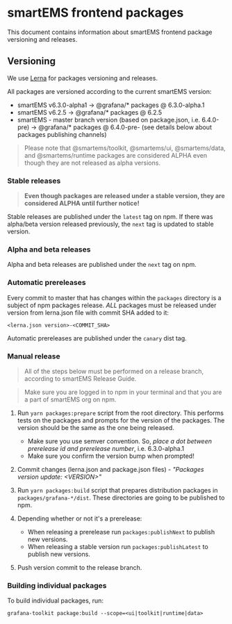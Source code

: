 # smartEMS frontend packages

This document contains information about smartEMS frontend package versioning and releases.

## Versioning
We use [Lerna](https://github.com/lerna/lerna) for packages versioning and releases.

All packages are versioned according to the current smartEMS version:
- smartEMS v6.3.0-alpha1 -> @grafana/* packages @ 6.3.0-alpha.1
- smartEMS v6.2.5 -> @grafana/* packages @ 6.2.5
- smartEMS - master branch version (based on package.json, i.e. 6.4.0-pre) -> @grafana/* packages @ 6.4.0-pre-<COMMIT-SHA> (see details below about packages publishing channels)

> Please note that @smartems/toolkit, @smartems/ui, @smartems/data, and @smartems/runtime packages are considered ALPHA even though they are not released as alpha versions.

### Stable releases
> **Even though packages are released under a stable version, they are considered ALPHA until further notice!**

Stable releases are published under the `latest` tag on npm. If there was alpha/beta version released previously, the `next` tag is updated to stable version.

### Alpha and beta releases
Alpha and beta releases are published under the `next` tag on npm.

### Automatic prereleases
Every commit to master that has changes within the `packages` directory is a subject of npm packages release. *ALL* packages must be released under version from lerna.json file with commit SHA added to it:

```
<lerna.json version>-<COMMIT_SHA>
```

Automatic prereleases are published under the `canary` dist tag.

### Manual release

> All of the steps below must be performed on a release branch, according to smartEMS Release Guide.

> Make sure you are logged in to npm in your terminal and that you are a part of smartEMS org on npm.

1. Run `yarn packages:prepare` script from the root directory. This performs tests on the packages and prompts for the version of the packages. The version should be the same as the one being released.
   - Make sure you use semver convention. So, *place a dot between prerelease id and prerelease number*, i.e. 6.3.0-alpha.1
   - Make sure you confirm the version bump when prompted!
2. Commit changes (lerna.json and package.json files) - *"Packages version update: \<VERSION\>"*
3. Run `yarn packages:build` script that prepares distribution packages in `packages/grafana-*/dist`. These directories are going to be published to npm.
4. Depending whether or not it's a prerelease:
   - When releasing a prerelease run `packages:publishNext` to publish new versions.
   - When releasing a stable version run `packages:publishLatest` to publish new versions.

5. Push version commit to the release branch.

### Building individual packages
To build individual packages, run:

```
grafana-toolkit package:build --scope=<ui|toolkit|runtime|data>
```
